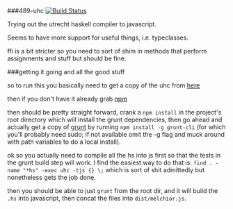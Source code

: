 ###489-uhc [![Build Status](https://travis-ci.org/kjgorman/489-uhc.png)](https://travis-ci.org/kjgorman/489-uhc)


Trying out the utrecht haskell compiler to javascript.

Seems to have more support for useful things, i.e. typeclasses.

ffi is a bit stricter so you need to sort of shim in methods that
perform assignments and stuff but should be fine.

###getting it going and all the good stuff

so to run this you basically need to get a copy of the uhc from [here](https://github.com/UU-ComputerScience/uhc)

then if you don't have it already grab [npm](https://npmjs.org/)

then should be pretty straight forward, crank a `npm install` in the project's root directory which will install
the grunt dependencies, then go ahead and actually get a copy of [grunt](http://gruntjs.com/) by running `npm install -g grunt-cli`
(for which you'll probably need sudo; if not available omit the -g flag and muck around with path variables to do a 
local install).

ok so you actually need to compile all the hs into js first so that the tests in the grunt build step will work. I find the 
easiest way to do that is: `find . -name "*hs" -exec uhc -tjs {} \;` which is sort of shit admittedly but nonetheless gets the 
job done.

then you should be able to just `grunt` from the root dir, and it will build the `.hs` into javascript, then concat
the files into `dist/melchior.js`.


